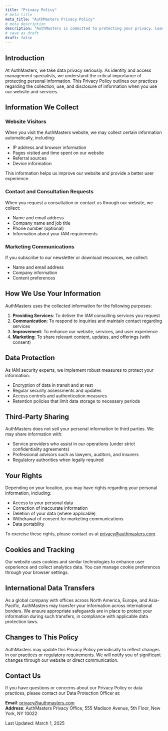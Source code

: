 ```yaml
---
title: "Privacy Policy"
# meta title
meta_title: "AuthMasters Privacy Policy"
# meta description
description: "AuthMasters is committed to protecting your privacy. Learn how we collect, use, and safeguard your information when you use our website and services."
# save as draft
draft: false
---
```


## Introduction

At AuthMasters, we take data privacy seriously. As identity and access management specialists, we understand the critical importance of protecting personal information. This Privacy Policy outlines our practices regarding the collection, use, and disclosure of information when you use our website and services.

## Information We Collect

### Website Visitors

When you visit the AuthMasters website, we may collect certain information automatically, including:

- IP address and browser information
- Pages visited and time spent on our website
- Referral sources
- Device information

This information helps us improve our website and provide a better user experience.

### Contact and Consultation Requests

When you request a consultation or contact us through our website, we collect:

- Name and email address
- Company name and job title
- Phone number (optional)
- Information about your IAM requirements

### Marketing Communications

If you subscribe to our newsletter or download resources, we collect:

- Name and email address
- Company information
- Content preferences

## How We Use Your Information

AuthMasters uses the collected information for the following purposes:

1. **Providing Services**: To deliver the IAM consulting services you request
2. **Communication**: To respond to inquiries and maintain contact regarding services
3. **Improvement**: To enhance our website, services, and user experience
4. **Marketing**: To share relevant content, updates, and offerings (with consent)

## Data Protection

As IAM security experts, we implement robust measures to protect your information:

- Encryption of data in transit and at rest
- Regular security assessments and updates
- Access controls and authentication measures
- Retention policies that limit data storage to necessary periods

## Third-Party Sharing

AuthMasters does not sell your personal information to third parties. We may share information with:

- Service providers who assist in our operations (under strict confidentiality agreements)
- Professional advisors such as lawyers, auditors, and insurers
- Regulatory authorities when legally required

## Your Rights

Depending on your location, you may have rights regarding your personal information, including:

- Access to your personal data
- Correction of inaccurate information
- Deletion of your data (where applicable)
- Withdrawal of consent for marketing communications
- Data portability

To exercise these rights, please contact us at privacy@authmasters.com.

## Cookies and Tracking

Our website uses cookies and similar technologies to enhance user experience and collect analytics data. You can manage cookie preferences through your browser settings.

## International Data Transfers

As a global company with offices across North America, Europe, and Asia-Pacific, AuthMasters may transfer your information across international borders. We ensure appropriate safeguards are in place to protect your information during such transfers, in compliance with applicable data protection laws.

## Changes to This Policy

AuthMasters may update this Privacy Policy periodically to reflect changes in our practices or regulatory requirements. We will notify you of significant changes through our website or direct communication.

## Contact Us

If you have questions or concerns about our Privacy Policy or data practices, please contact our Data Protection Officer at:

**Email**: privacy@authmasters.com  
**Address**: AuthMasters Privacy Office, 555 Madison Avenue, 5th Floor, New York, NY 10022

Last Updated: March 1, 2025
